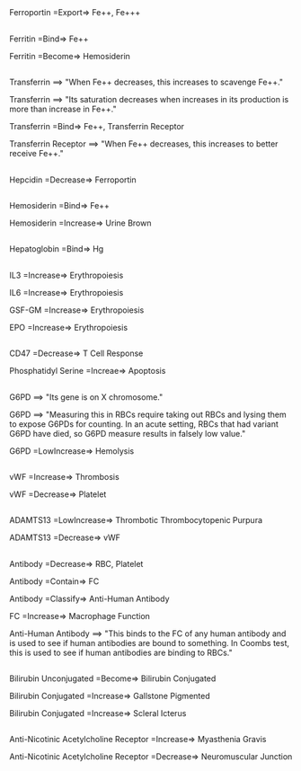 ##

Ferroportin =Export=> Fe++, Fe+++

##

Ferritin =Bind=> Fe++

Ferritin =Become=> Hemosiderin

##

Transferrin ==> "When Fe++ decreases, this increases to scavenge Fe++."

Transferrin ==> "Its saturation decreases when increases in its production is more than increase in Fe++."

Transferrin =Bind=> Fe++, Transferrin Receptor

Transferrin Receptor ==> "When Fe++ decreases, this increases to better receive Fe++."

##

Hepcidin =Decrease=> Ferroportin

##

Hemosiderin =Bind=> Fe++

Hemosiderin =Increase=> Urine Brown

##

Hepatoglobin =Bind=> Hg

##

IL3 =Increase=> Erythropoiesis

IL6 =Increase=> Erythropoiesis

GSF-GM =Increase=> Erythropoiesis

EPO =Increase=> Erythropoiesis

##

CD47 =Decrease=> T Cell Response

Phosphatidyl Serine =Increae=> Apoptosis

##

G6PD ==> "Its gene is on X chromosome."

G6PD ==> "Measuring this in RBCs require taking out RBCs and lysing them to expose G6PDs for counting. In an acute setting, RBCs that had variant G6PD have died, so G6PD measure results in falsely low value."

G6PD =LowIncrease=> Hemolysis

##

vWF =Increase=> Thrombosis

vWF =Decrease=> Platelet

##

ADAMTS13 =LowIncrease=> Thrombotic Thrombocytopenic Purpura

ADAMTS13 =Decrease=> vWF

##

Antibody =Decrease=> RBC, Platelet

Antibody =Contain=> FC

Antibody =Classify=> Anti-Human Antibody

FC =Increase=> Macrophage Function

Anti-Human Antibody ==> "This binds to the FC of any human antibody and is used to see if human antibodies are bound to something. In Coombs test, this is used to see if human antibodies are binding to RBCs."

##

Bilirubin Unconjugated =Become=> Bilirubin Conjugated

Bilirubin Conjugated =Increase=> Gallstone Pigmented

Bilirubin Conjugated =Increase=> Scleral Icterus

##

Anti-Nicotinic Acetylcholine Receptor =Increase=> Myasthenia Gravis

Anti-Nicotinic Acetylcholine Receptor =Decrease=> Neuromuscular Junction

